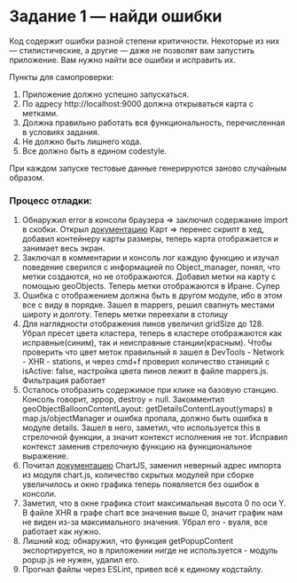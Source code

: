 # Задание 1 — найди ошибки

Код содержит ошибки разной степени критичности. Некоторые из них — стилистические, а другие — даже не позволят вам запустить приложение. Вам нужно найти все ошибки и исправить их.

Пункты для самопроверки:

1. Приложение должно успешно запускаться.
1. По адресу http://localhost:9000 должна открываться карта с метками.
1. Должна правильно работать вся функциональность, перечисленная в условиях задания.
1. Не должно быть лишнего кода.
1. Все должно быть в едином codestyle.

При каждом запуске тестовые данные генерируются заново случайным образом.

### Процесс отладки:

1. Обнаружил error в консоли браузера => заключил содержание import в скобки. Открыл [документацию](https://tech.yandex.ru/maps/doc/jsapi/2.1/quick-start/index-docpage/) Карт => перенес скрипт в хед, добавил контейнеру карты размеры, теперь карта отображается и занимает весь экран.
1. Заключал в комментарии и консоль лог каждую функцию и изучал поведение сверился с информацией по Object_manager, понял, что метки создаются, но не отображаются. Добавил метки на карту с помощью geoObjects. Теперь метки отображаются в Иране. Супер
1. Ошибка с отображением должна быть в другом модуле, ибо в этом все с виду в порядке. Зашел в mappers, решил свапнуть местами широту и долготу. Теперь метки переехали в столицу
1. Для наглядности отображения пинов увеличил gridSize до 128. Убрал пресет цвета кластера, теперь в кластере отображаются как исправные(синим), так и неисправные станции(красным). Чтобы проверить что цвет меток правильный я зашел в DevTools - Network - XHR - stations, и через cmd+f проверил количество станиций с isActive: false, настройка цвета пинов лежит в файле mappers.js. Фильтрация работает
1. Осталось отобразить содержимое при клике на базовую станцию. Консоль говорит, эррор, destroy = null. Закомментил geoObjectBalloonContentLayout: getDetailsContentLayout(ymaps) в map.js/objectManager и ошибка пропала, должно быть ошибка в модуле details. Зашел в него, заметил, что используется this в стрелочной функции, а значит контекст исполнения не тот. Исправил контекст заменив стрелочную функцию на функциональное выражение.
1.  Почитал [документацию](http://www.chartjs.org/docs/latest/getting-started/usage.html) ChartJS, заменил неверный адрес импорта из модуля chart.js, количество скрытых модулей при сборке увеличилось и окно графика теперь появляется без ошибок в консоли.
1. Заметил, что в окне графика стоит максимальная высота 0 по оси Y. В файле XHR в графе chart все значения выше 0, значит график нам не виден из-за максимального значения. Убрал его - вуаля, все работает как нужно.
1. Лишний код: обнаружил, что функция getPopupContent экспортируется, но в приложении нигде не используется - модуль popup.js не нужен, удалил его.
1. Прогнал файлы через ESLint, привел всё к единому кодстайлу.
